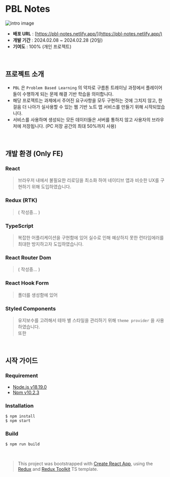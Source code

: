 # PBL Notes

![intro image](https://www.notion.so/image/https%3A%2F%2Fprod-files-secure.s3.us-west-2.amazonaws.com%2F7945ce06-31b8-485f-a423-8a34ee0101a2%2Fc0686b48-3e5b-4a68-9997-1e10e2798106%2F%25E1%2584%2589%25E1%2585%25B3%25E1%2584%258F%25E1%2585%25B3%25E1%2584%2585%25E1%2585%25B5%25E1%2586%25AB%25E1%2584%2589%25E1%2585%25A3%25E1%2586%25BA_2024-02-28_%25E1%2584%258B%25E1%2585%25A9%25E1%2584%2592%25E1%2585%25AE_11.21.20.png?table=block&id=fdca3b46-0819-4d16-96ee-c1c1bc100d31&spaceId=7945ce06-31b8-485f-a423-8a34ee0101a2&width=2000&userId=9ac6e46f-eb3f-4360-ba9b-d2b06414fced&cache=v2)

- **배포 URL** : [https://pbl-notes.netlify.app/](https://pbl-notes.netlify.app/)
- **개발 기간** : 2024.02.08 ~ 2024.02.28 (20일)
- **기여도** : 100% (개인 프로젝트)

<br>

## 프로젝트 소개

- `PBL` 은 `Problem Based Learning` 의 약자로 구름톤 트레이닝 과정에서 플레이어들이 수행하게 되는 문제 해결 기반 학습을 의미합니다.
- 해당 프로젝트는 과제에서 주어진 요구사항을 모두 구현하는 것에 그치지 않고, 한 걸음 더 나아가 실사용할 수 있는 웹 기반 노트 앱 서비스를 만들기 위해 시작되었습니다.
- 서비스를 사용하며 생성되는 모든 데이터들은 서버를 통하지 않고 사용자의 브라우저에 저장됩니다. (PC 저장 공간의 최대 50%까지 사용)

<br>

## 개발 환경 (Only FE)

### React
> 브라우저 내에서 불필요한 리로딩을 최소화 하여 네이티브 앱과 비슷한 UX를 구현하기 위해 도입하였습니다.

### Redux (RTK)
> ( 작성중... )

### TypeScript
> 복잡한 어플리케이션을 구현함에 있어 실수로 인해 예상하지 못한 런타임에러를 최대한 방지하고자 도입하였습니다.

### React Router Dom
> ( 작성중... )

### React Hook Form
> 폴더를 생성함에 있어 

### Styled Components
> 유지보수를 고려해서 테마 별 스타일을 관리하기 위해 `theme provider` 을 사용하였습니다.  
또한 



<br>

## 시작 가이드

### Requirement

- [Node.js v18.19.0](https://nodejs.org/en/blog/release/v18.19.0)
- [Npm v10.2.3](https://nodejs.org/en/blog/release/v18.19.0)

### Installation

```
$ npm install
$ npm start
```

### Build

```
$ npm run build
```

<br>

> This project was bootstrapped with [Create React App](https://github.com/facebook/create-react-app), using the [Redux](https://redux.js.org/) and [Redux Toolkit](https://redux-toolkit.js.org/) TS template.

